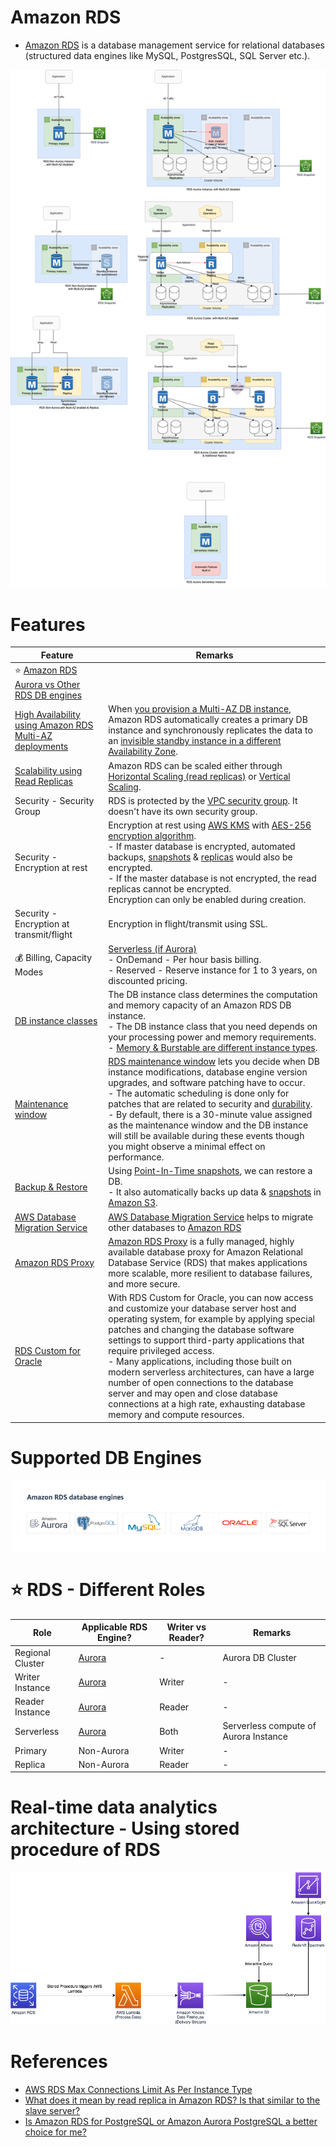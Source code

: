 # Amazon RDS
- [Amazon RDS](https://aws.amazon.com/rds/) is a database management service for relational databases (structured data engines like MySQL, PostgresSQL, SQL Server etc.).

![img.png](assets/Multi-AZ/RDS-Multi-AZ-Replica.drawio.png)

# Features

| Feature                                                                                                                                  | Remarks                                                                                                                                                                                                                                                                                                                                                                                                                                                                                                                                                                                                                                                          |
|------------------------------------------------------------------------------------------------------------------------------------------|------------------------------------------------------------------------------------------------------------------------------------------------------------------------------------------------------------------------------------------------------------------------------------------------------------------------------------------------------------------------------------------------------------------------------------------------------------------------------------------------------------------------------------------------------------------------------------------------------------------------------------------------------------------|
| :star: [Amazon RDS Aurora vs Other RDS DB engines](AmazonAuroraVsOtherDBEngines.md)                                                      |                                                                                                                                                                                                                                                                                                                                                                                                                                                                                                                                                                                                                                                                  |
| [High Availability using Amazon RDS Multi-AZ deployments](MultiAZDeployment.md)                                                          | When [you provision a Multi-AZ DB instance](https://aws.amazon.com/rds/features/multi-az/), Amazon RDS automatically creates a primary DB instance and synchronously replicates the data to an [invisible standby instance in a different Availability Zone](https://stackoverflow.com/questions/58779115/difference-between-multi-az-deployment-and-read-replica-verison-multi-az-depl).                                                                                                                                                                                                                                                                        |
| [Scalability using Read Replicas](https://docs.aws.amazon.com/AmazonRDS/latest/AuroraUserGuide/Aurora.Replication.html)                  | Amazon RDS can be scaled either through [Horizontal Scaling (read replicas)](../../../3_DatabaseServices/ScalabilityDB.md) or [Vertical Scaling](../../../3_DatabaseServices/ScalabilityDB.md).                                                                                                                                                                                                                                                                                                                                                                                        |
| Security - Security Group                                                                                                                | RDS is protected by the [VPC security group](https://docs.aws.amazon.com/AmazonRDS/latest/UserGuide/UsingWithRDS.html). It doesn't have its own security group.                                                                                                                                                                                                                                                                                                                                                                                                                                                                                                  |
| Security - Encryption at rest                                                                                                            | Encryption at rest using [AWS KMS](../../2c_SecurityServices/1_DataProtectionServices/AWSKMS.md) with [AES-256 encryption algorithm](https://docs.aws.amazon.com/AmazonRDS/latest/UserGuide/Overview.Encryption.html).<br/>- If master database is encrypted, automated backups, [snapshots](../../12_Backup&DR/RDSSnapshot.md) & [replicas](RDSReadReplicas.md) would also be encrypted.<br/>- If the master database is not encrypted, the read replicas cannot be encrypted.<br/>Encryption can only be enabled during creation.                                                                                                                              |
| Security - Encryption at transmit/flight                                                                                                 | Encryption in flight/transmit using SSL.                                                                                                                                                                                                                                                                                                                                                                                                                                                                                                                                                                                                                         |
| :moneybag: Billing, Capacity Modes                                                                                                       | [Serverless (if Aurora)](../AmazonDynamoDB/CapacityModes.md)<br/>- OnDemand - Per hour basis billing.<br/>- Reserved - Reserve instance for 1 to 3 years, on discounted pricing.                                                                                                                                                                                                                                                                                                                                                                                                                                                                                 |
| [DB instance classes](https://docs.aws.amazon.com/AmazonRDS/latest/UserGuide/Concepts.DBInstanceClass.html)                              | The DB instance class determines the computation and memory capacity of an Amazon RDS DB instance. <br/>- The DB instance class that you need depends on your processing power and memory requirements.<br/>- [Memory & Burstable are different instance types](https://aws.amazon.com/rds/instance-types/).                                                                                                                                                                                                                                                                                                                                                     |
| [Maintenance window](https://docs.aws.amazon.com/AmazonRDS/latest/UserGuide/USER_UpgradeDBInstance.Maintenance.html)                     | [RDS maintenance window](https://docs.aws.amazon.com/AmazonRDS/latest/UserGuide/USER_UpgradeDBInstance.Maintenance.html) lets you decide when DB instance modifications, database engine version upgrades, and software patching have to occur.<br/>- The automatic scheduling is done only for patches that are related to security and [durability](../../../3_DatabaseServices/ACIDTransactions/Durability.md).<br/>- By default, there is a 30-minute value assigned as the maintenance window and the DB instance will still be available during these events though you might observe a minimal effect on performance. |
| [Backup & Restore](https://docs.aws.amazon.com/AmazonRDS/latest/UserGuide/CHAP_CommonTasks.BackupRestore.html)                           | Using [Point-In-Time snapshots](../../12_Backup&DR/RDSSnapshot.md), we can restore a DB.<br/>- It also automatically backs up data & [snapshots](../../12_Backup&DR/RDSSnapshot.md) in [Amazon S3](../../7_StorageServices/3_ObjectStorageS3/Readme.md).                                                                                                                                                                                                                                                                                                                                                                                                         |
| [AWS Database Migration Service](../../10_BigDataServices/DataConnectors/AWSDatabaseMigrationService/Readme.md)                                                                                    | [AWS Database Migration Service](https://aws.amazon.com/dms/) helps to migrate other databases to [Amazon RDS]()                                                                                                                                                                                                                                                                                                                                                                                                                                                                                                                               |
| [Amazon RDS Proxy](https://aws.amazon.com/rds/proxy/)                                                                                    | [Amazon RDS Proxy](https://aws.amazon.com/rds/proxy/) is a fully managed, highly available database proxy for Amazon Relational Database Service (RDS) that makes applications more scalable, more resilient to database failures, and more secure.                                                                                                                                                                                                                                                                                                                                                                                                              |
| [RDS Custom for Oracle](https://aws.amazon.com/blogs/aws/amazon-rds-custom-for-oracle-new-control-capabilities-in-database-environment/) | With RDS Custom for Oracle, you can now access and customize your database server host and operating system, for example by applying special patches and changing the database software settings to support third-party applications that require privileged access.<br/>-  Many applications, including those built on modern serverless architectures, can have a large number of open connections to the database server and may open and close database connections at a high rate, exhausting database memory and compute resources.                                                                                                                        |

# Supported DB Engines

![img.png](assets/RDS_database_engines.png)

# :star: RDS - Different Roles

| Role             | Applicable RDS Engine?           | Writer vs Reader? | Remarks                               |
|------------------|----------------------------------|-------------------|---------------------------------------|
| Regional Cluster | [Aurora](AmazonAurora/Readme.md) | -                 | Aurora DB Cluster                     |
| Writer Instance  | [Aurora](AmazonAurora/Readme.md) | Writer            | -                                     |
| Reader Instance  | [Aurora](AmazonAurora/Readme.md) | Reader            | -                                     |
| Serverless       | [Aurora](AmazonAurora/Readme.md) | Both              | Serverless compute of Aurora Instance |
| Primary          | Non-Aurora                       | Writer            | -                                     |
| Replica          | Non-Aurora                       | Reader            | -                                     |

# Real-time data analytics architecture - Using stored procedure of RDS

![](assets/RDS-Stored-Procedures.png)

# References
- [AWS RDS Max Connections Limit As Per Instance Type](https://sysadminxpert.com/aws-rds-max-connections-limit/)
- [What does it mean by read replica in Amazon RDS? Is that similar to the slave server?](https://www.quora.com/What-does-it-mean-by-read-replica-in-Amazon-RDS-Is-that-similar-to-the-slave-server)
- [Is Amazon RDS for PostgreSQL or Amazon Aurora PostgreSQL a better choice for me?](https://aws.amazon.com/blogs/database/is-amazon-rds-for-postgresql-or-amazon-aurora-postgresql-a-better-choice-for-me/)